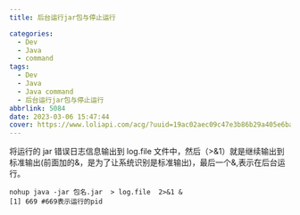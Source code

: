 ```yaml
---
title: 后台运行jar包与停止运行

categories:
  - Dev
  - Java
  - command
tags:
  - Dev
  - Java
  - Java command
  - 后台运行jar包与停止运行
abbrlink: 5084
date: 2023-03-06 15:47:44
cover: https://www.loliapi.com/acg/?uuid=19ac02aec09c47e3b86b29a405e6bab9
---
```


将运行的 jar 错误日志信息输出到 log.file 文件中，然后（>&1）就是继续输出到标准输出(前面加的&，是为了让系统识别是标准输出)，最后一个&,表示在后台运行。

```shell
nohup java -jar 包名.jar  > log.file  2>&1 &
[1] 669 #669表示运行的pid
```